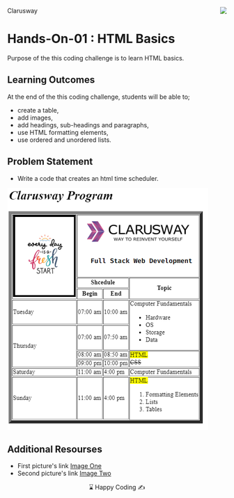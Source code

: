 <p>Clarusway<img align="right"
  src="https://secure.meetupstatic.com/photos/event/3/1/b/9/600_488352729.jpeg"  width="15px"></p>

# Hands-On-01 : HTML Basics

Purpose of the this coding challenge is to learn HTML basics.

## Learning Outcomes

At the end of the this coding challenge, students will be able to;

- create a table,
- add images,
- add headings, sub-headings and paragraphs,
- use HTML formatting elements,
- use ordered and unordered lists.

## Problem Statement

- Write a code that creates an html time scheduler.

![HTML  Time Schedule](html-time-schedule.png)



## Additional Resourses

- First picture's link [Image One](./original.jpg)
- Second picture's link [Image Two](https://clarusway.com/wp-content/uploads/2019/12/cw_sonk%C3%BC%C3%A7%C3%BCk2.png)

<p align="center"> &#8987; Happy Coding  &#9997; </p>
